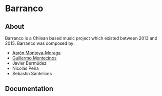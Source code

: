 # Barranco

## About
Barranco is a Chilean based music project which existed between 2013 and 2015.
Barranco was composed by:
* [Aarón Montoya-Moraga](http://montoyamoraga.io/)
* [Guillermo Montecinos](http://guillemontecinos.cl/)
* Javier Bermúdez
* Nicolás Peña
* Sebastin Santelices

## Documentation
